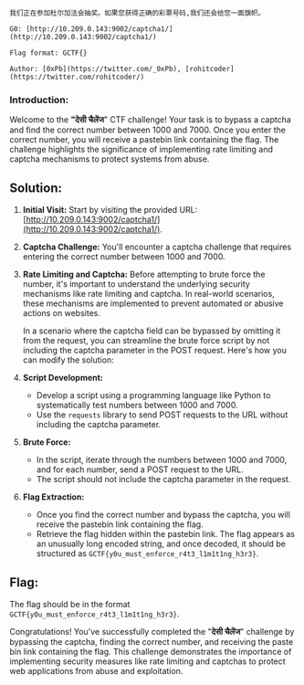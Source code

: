 
```
我们正在参加杜尔加法会抽奖。如果您获得正确的彩票号码,我们还会给您一面旗帜。

G0: [http://10.209.0.143:9002/captcha1/](http://10.209.0.143:9002/captcha1/)

Flag format: GCTF{}

Author: [0xPb](https://twitter.com/_0xPb), [rohitcoder](https://twitter.com/rohitcoder/)

```


### Introduction:

Welcome to the **"देसी चैलेंज**" CTF challenge! Your task is to bypass a captcha and find the correct number between 1000 and 7000. Once you enter the correct number, you will receive a pastebin link containing the flag. The challenge highlights the significance of implementing rate limiting and captcha mechanisms to protect systems from abuse.

## Solution:

1. **Initial Visit:** Start by visiting the provided URL: [http://10.209.0.143:9002/captcha1/](http://10.209.0.143:9002/captcha1/).
    
2. **Captcha Challenge:** You'll encounter a captcha challenge that requires entering the correct number between 1000 and 7000.
    
3. **Rate Limiting and Captcha:** Before attempting to brute force the number, it's important to understand the underlying security mechanisms like rate limiting and captcha. In real-world scenarios, these mechanisms are implemented to prevent automated or abusive actions on websites.
	
	In a scenario where the captcha field can be bypassed by omitting it from the request, you can streamline the brute force script by not including the captcha parameter in the POST request. Here's how you can modify the solution:

 4. **Script Development:**
    
    - Develop a script using a programming language like Python to systematically test numbers between 1000 and 7000.
    - Use the `requests` library to send POST requests to the URL without including the captcha parameter.
5. **Brute Force:**
    
    - In the script, iterate through the numbers between 1000 and 7000, and for each number, send a POST request to the URL.
    - The script should not include the captcha parameter in the request.
6. **Flag Extraction:**
    
    - Once you find the correct number and bypass the captcha, you will receive the pastebin link containing the flag.
    - Retrieve the flag hidden within the pastebin link. The flag appears as an unusually long encoded string, and once decoded, it should be structured as `GCTF{y0u_must_enforce_r4t3_l1m1t1ng_h3r3}`.

## Flag:

The flag should be in the format `GCTF{y0u_must_enforce_r4t3_l1m1t1ng_h3r3}`.

Congratulations! You've successfully completed the "**देसी चैलेंज**" challenge by bypassing the captcha, finding the correct number, and receiving the paste bin link containing the flag. This challenge demonstrates the importance of implementing security measures like rate limiting and captchas to protect web applications from abuse and exploitation.


